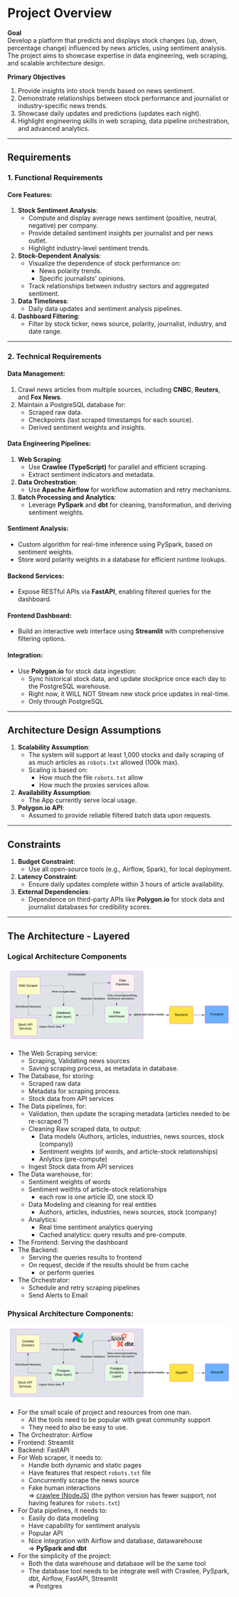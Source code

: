 # Project Overview

**Goal**  
Develop a platform that predicts and displays stock changes (up, down, percentage change) influenced by news articles, using sentiment analysis. The project aims to showcase expertise in data engineering, web scraping, and scalable architecture design.

**Primary Objectives**  
1. Provide insights into stock trends based on news sentiment.
2. Demonstrate relationships between stock performance and journalist or industry-specific news trends.
3. Showcase daily updates and predictions (updates each night).
4. Highlight engineering skills in web scraping, data pipeline orchestration, and advanced analytics.

---

## **Requirements**

### 1. **Functional Requirements**  
#### Core Features:  
1. **Stock Sentiment Analysis**:
   - Compute and display average news sentiment (positive, neutral, negative) per company.
   - Provide detailed sentiment insights per journalist and per news outlet.  
   - Highlight industry-level sentiment trends.
2. **Stock-Dependent Analysis**:  
   - Visualize the dependence of stock performance on:
	 - News polarity trends.
	 - Specific journalists' opinions.
   - Track relationships between industry sectors and aggregated sentiment.  
3. **Data Timeliness**:  
   - Daily data updates and sentiment analysis pipelines.
4. **Dashboard Filtering**:  
   - Filter by stock ticker, news source, polarity, journalist, industry, and date range.  

---

### 2. **Technical Requirements**  
#### Data Management:  
1. Crawl news articles from multiple sources, including **CNBC**, **Reuters**, and **Fox News**.  
2. Maintain a PostgreSQL database for:  
   - Scraped raw data.  
   - Checkpoints (last scraped timestamps for each source).  
   - Derived sentiment weights and insights.  

#### Data Engineering Pipelines:  
1. **Web Scraping**:
   - Use **Crawlee (TypeScript)** for parallel and efficient scraping.
   - Extract sentiment indicators and metadata.  
2. **Data Orchestration**:  
   - Use **Apache Airflow** for workflow automation and retry mechanisms.  
3. **Batch Processing and Analytics**:
   - Leverage **PySpark** and **dbt** for cleaning, transformation, and deriving sentiment weights.  

#### Sentiment Analysis:  
- Custom algorithm for real-time inference using PySpark, based on sentiment weights.  
- Store word polarity weights in a database for efficient runtime lookups.  

#### Backend Services:  
- Expose RESTful APIs via **FastAPI**, enabling filtered queries for the dashboard.  

#### Frontend Dashboard:  
- Build an interactive web interface using **Streamlit** with comprehensive filtering options.

#### Integration:  
- Use **Polygon.io** for stock data ingestion:
  - Sync historical stock data, and update stockprice once each day to the PostgreSQL warehouse.
  - Right now, it WILL NOT Stream new stock price updates in real-time.
  - Only through PostgreSQL

---

## **Architecture Design Assumptions**  
1. **Scalability Assumption**:
   - The system will support at least 1,000 stocks and daily scraping of as much articles as `robots.txt` allowed (100k max).
   - Scaling is based on:
		- How much the file `robots.txt` allow
		- How much the proxies services allow.
2. **Availability Assumption**:  
   - The App currently serve local usage.
3. **Polygon.io API**:  
   - Assumed to provide reliable filtered batch data upon requests. 

---

## **Constraints**  
1. **Budget Constraint**:  
   - Use all open-source tools (e.g., Airflow, Spark), for local deployment.  
2. **Latency Constraint**:  
   - Ensure daily updates complete within 3 hours of article availability.
3. **External Dependencies**:  
   - Dependence on third-party APIs like **Polygon.io** for stock data and journalist databases for credibility scores.

---

## The Architecture - Layered
### Logical Architecture Components
![Logical Architecture](architecture/stock-FOMO-logical.svg)
- The Web Scraping service:
	- Scraping, Validating news sources
	- Saving scraping process, as metadata in database.
- The Database, for storing:
	- Scraped raw data
	- Metadata for scraping process.
	- Stock data from API services
- The Data pipelines, for:
	- Validation, then update the scraping metadata (articles needed to be re-scraped ?)
	- Cleaning Raw scraped data, to output:
		- Data models (Authors, articles, industries, news sources, stock (company))
		- Sentiment weights (of words, and article-stock relationships)
		- Anlytics (pre-compute)
	- Ingest Stock data from API services
- The Data warehouse, for:
	- Sentiment weights of words
	- Sentiment weithts of article-stock relationships
		- each row is one article ID, one stock ID
	- Data Modeling and cleaning for real entities
		- Authors, articles, industries, news sources, stock (company)
	- Analytics:
		- Real time sentiment analytics querying
		- Cached analytics: query results and pre-compute.
- The Frontend: Serving the dashboard
- The Backend:
	- Serving the queries results to frontend
	- On request, decide if the results should be from cache
		- or perform queries
- The Orchestrator:
	- Schedule and retry scraping pipelines
	- Send Alerts to Email
 
### Physical Architecture Components:
![Physical Architecture](architecture/stock-FOMO-physical.svg)
- For the small scale of project and resources from one man.
	- All the tools need to be popular with great community support
	- They need to also be easy to use.
- The Orchestrator: Airflow
- Frontend: Streamlit
- Backend: FastAPI
- For Web scraper, it needs to:
	- Handle both dynamic and static pages
	- Have features that respect `robots.txt` file
	- Concurrently scrape the news source
	- Fake human interactions  
	=> [crawlee (NodeJS)](https://crawlee.dev/#) (the python version has fewer support, not having features for `robots.txt`)
- For Data pipelines, it needs to:
	- Easily do data modeling
	- Have capability for sentiment analysis
	- Popular API
	- Nice integration with Airflow and database, datawarehouse   
	=> **PySpark and dbt**
- For the simplicity of the project:
	- Both the data warehouse and database will be the same tool
	- The database tool needs to be integrate well with Crawlee, PySpark, dbt, Airflow, FastAPI, Streamlit  
	=> Postgres